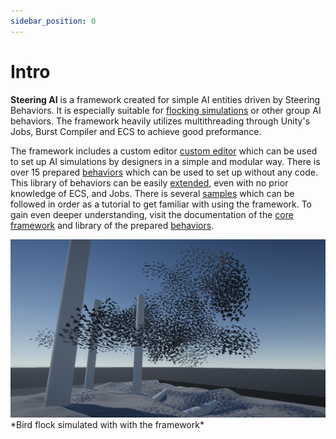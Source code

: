 ```yaml
---
sidebar_position: 0
---
```


# Intro

**Steering AI** is a framework created for simple AI entities driven by Steering Behaviors. It is especially suitable for [flocking simulations](samples/flocking) or other group AI behaviors. The framework heavily utilizes multithreading through Unity's Jobs, Burst Compiler and ECS to achieve good preformance. 

The framework includes a custom editor [custom editor](documentation-core/editor) which can be used to set up AI simulations by designers in a simple and modular way. There is over 15 prepared [behaviors](category/behaviors-1) which can be used to set up without any code. This library of behaviors can be easily [extended](category/behaviors), even with no prior knowledge of ECS, and Jobs. There is several [samples](category/samples) which can be followed in order as a tutorial to get familiar with using the framework. To gain even deeper understanding, visit the documentation of the [core framework](category/documentation-core) and library of the prepared [behaviors](category/behaviors-1).

<img src="/img/samples/full-example/Main2.png" alt="Description of the image"/>
*Bird flock simulated with with the framework*
